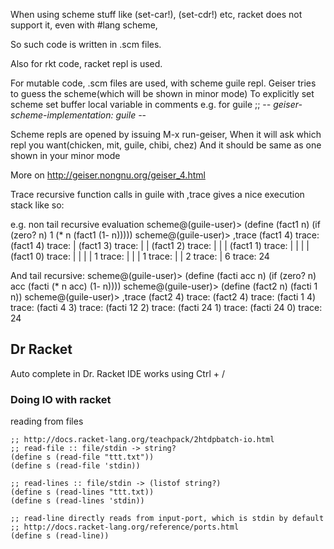 

When using scheme stuff like (set-car!), (set-cdr!) etc,
racket does not support it, even with #lang scheme,

So such code is written in .scm files.

Also for rkt code, racket repl is used.

For mutable code, .scm files are used, with scheme guile repl.
Geiser tries to guess the scheme(which will be shown in minor mode)
To explicitly set scheme set buffer local variable in comments
e.g. for guile
;; -*- geiser-scheme-implementation: guile -*-

Scheme repls are opened by issuing M-x run-geiser,
When it will ask which repl you want(chicken, mit, guile, chibi, chez)
And it should be same as one shown in your minor mode

More on http://geiser.nongnu.org/geiser_4.html

Trace recursive function calls in guile with ,trace
gives a nice execution stack like so:

e.g. non tail recursive evaluation
scheme@(guile-user)> (define (fact1 n) 
                       (if (zero? n) 1
                           (* n (fact1 (1- n)))))
scheme@(guile-user)> ,trace (fact1 4)
trace: (fact1 4)
trace: |  (fact1 3)
trace: |  |  (fact1 2)
trace: |  |  |  (fact1 1)
trace: |  |  |  |  (fact1 0)
trace: |  |  |  |  1
trace: |  |  |  1
trace: |  |  2
trace: |  6
trace: 24

And tail recursive:
scheme@(guile-user)> (define (facti acc n)
                       (if (zero? n) acc
                           (facti (* n acc) (1- n))))
scheme@(guile-user)> (define (fact2 n) (facti 1 n))
scheme@(guile-user)> ,trace (fact2 4)
trace: (fact2 4)
trace: (facti 1 4)
trace: (facti 4 3)
trace: (facti 12 2)
trace: (facti 24 1)
trace: (facti 24 0)
trace: 24


## Dr Racket

Auto complete in Dr. Racket IDE works using Ctrl + /

### Doing IO with racket

reading from files
```racket
;; http://docs.racket-lang.org/teachpack/2htdpbatch-io.html
;; read-file :: file/stdin -> string?
(define s (read-file "ttt.txt"))
(define s (read-file 'stdin))

;; read-lines :: file/stdin -> (listof string?)
(define s (read-lines "ttt.txt))
(define s (read-lines 'stdin))

;; read-line directly reads from input-port, which is stdin by default
;; http://docs.racket-lang.org/reference/ports.html
(define s (read-line))

```

